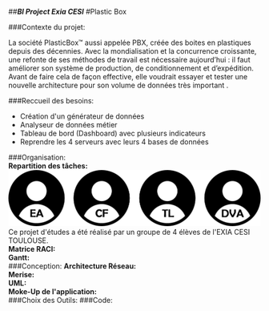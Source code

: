 ##**_BI Project Exia CESI_**
#Plastic Box

  
  
###Contexte du projet:
  
La société PlasticBox™ aussi appelée PBX, créée des boites en plastiques depuis des décennies.
Avec la mondialisation et la concurrence croissante, une refonte de ses méthodes de travail est nécessaire aujourd’hui : il faut améliorer son système de production, de conditionnement et d’expédition. Avant de faire cela de façon effective, elle voudrait essayer et tester une nouvelle architecture pour son volume de données très important .

###Reccueil des besoins:  
* Création d'un générateur de données
* Analyseur de données métier
* Tableau de bord (Dashboard) avec plusieurs indicateurs
* Reprendre les 4 serveurs avec leurs 4 bases de données

###Organisation:  
**Repartition des tâches:** 
![](https://github.com/Heavyshield/PlasticBox/blob/master/utilisateur.png)
Ce projet d'études a été réalisé par un groupe de 4 élèves de l'EXIA CESI TOULOUSE.  
**Matrice RACI:**  
**Gantt:**  
###Conception:
**Architecture Réseau:**  
**Merise:**  
**UML:**  
**Moke-Up de l'application:**  
###Choix des Outils:
###Code:  

